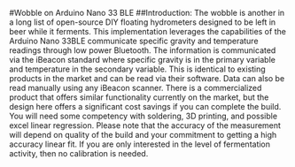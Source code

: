 #Wobble on Arduino Nano 33 BLE
##Introduction:
The wobble is another in a long list of open-source DIY floating hydrometers designed to be left in beer while it ferments. This implementation leverages the capabilities of the Arduino Nano 33BLE communicate specific gravity and temperature readings through low power Bluetooth. The information is communicated via the iBeacon standard where specific gravity is in the primary variable and temperature in the secondary variable. This is identical to existing products in the market and can be read via their software. Data can also be read manually using any iBeacon scanner.
There is a commercialized product that offers similar functionality currently on the market, but the design here offers a significant cost savings if you can complete the build. You will need some competency with soldering, 3D printing, and possible excel linear regression. Please note that the accuracy of the measurement will depend on quality of the build and your commitment to getting a high accuracy linear fit. If you are only interested in the level of fermentation activity, then no calibration is needed.
